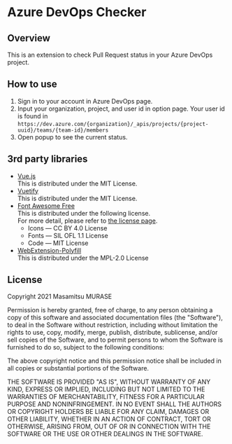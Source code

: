 # Azure DevOps Checker

## Overview

This is an extension to check Pull Request status in your Azure DevOps project.

## How to use

1. Sign in to your account in Azure DevOps page.  
2. Input your organization, project, and user id in option page.
   Your user id is found in `https://dev.azure.com/{organization}/_apis/projects/{project-uuid}/teams/{team-id}/members`
3. Open popup to see the current status.

## 3rd party libraries

* [Vue.js](https://vuejs.org/index.html)  
  This is distributed under the MIT License.
* [Vuetify](https://vuetifyjs.com/)  
  This is distributed under the MIT License.
* [Font Awesome Free](https://fontawesome.com/)  
  This is distributed under the following license.  
  For more detail, please refer to [the license page](https://fontawesome.com/license/free).
  * Icons — CC BY 4.0 License
  * Fonts — SIL OFL 1.1 License
  * Code — MIT License
* [WebExtension-Polyfill](https://github.com/mozilla/webextension-polyfill)  
  This is distributed under the MPL-2.0 License

## License

Copyright 2021 Masamitsu MURASE

Permission is hereby granted, free of charge, to any person obtaining a copy of this software and associated documentation files (the "Software"), to deal in the Software without restriction, including without limitation the rights to use, copy, modify, merge, publish, distribute, sublicense, and/or sell copies of the Software, and to permit persons to whom the Software is furnished to do so, subject to the following conditions:

The above copyright notice and this permission notice shall be included in all copies or substantial portions of the Software.

THE SOFTWARE IS PROVIDED "AS IS", WITHOUT WARRANTY OF ANY KIND, EXPRESS OR IMPLIED, INCLUDING BUT NOT LIMITED TO THE WARRANTIES OF MERCHANTABILITY, FITNESS FOR A PARTICULAR PURPOSE AND NONINFRINGEMENT. IN NO EVENT SHALL THE AUTHORS OR COPYRIGHT HOLDERS BE LIABLE FOR ANY CLAIM, DAMAGES OR OTHER LIABILITY, WHETHER IN AN ACTION OF CONTRACT, TORT OR OTHERWISE, ARISING FROM, OUT OF OR IN CONNECTION WITH THE SOFTWARE OR THE USE OR OTHER DEALINGS IN THE SOFTWARE.
